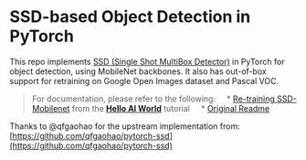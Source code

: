 # SSD-based Object Detection in PyTorch

This repo implements [SSD (Single Shot MultiBox Detector)](https://arxiv.org/abs/1512.02325) in PyTorch for object detection, using MobileNet backbones.  It also has out-of-box support for retraining on Google Open Images dataset and Pascal VOC.  

> For documentation, please refer to the following:
> &nbsp;&nbsp;&nbsp;&nbsp;* [Re-training SSD-Mobilenet](https://github.com/dusty-nv/jetson-inference/blob/dev/docs/pytorch-ssd.md) from the **[Hello AI World](https://github.com/dusty-nv/jetson-inference/tree/dev#training)** tutorial
> &nbsp;&nbsp;&nbsp;&nbsp;* [Original Readme](https://github.com/qfgaohao/pytorch-ssd)

Thanks to @qfgaohao for the upstream implementation from:  [https://github.com/qfgaohao/pytorch-ssd](https://github.com/qfgaohao/pytorch-ssd)

